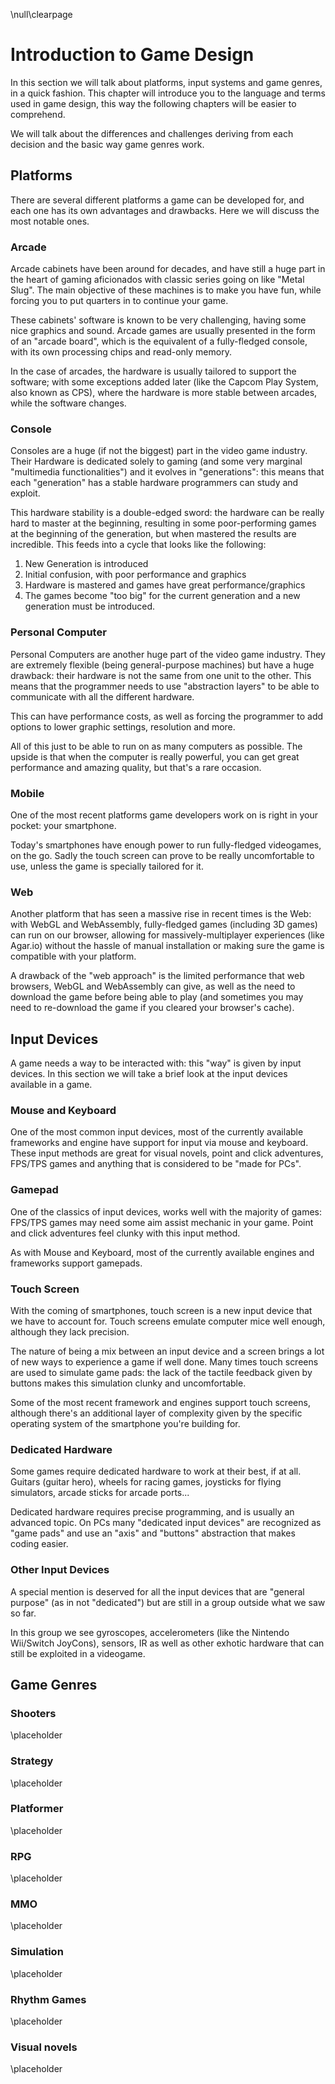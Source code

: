 \null\clearpage

Introduction to Game Design
============================

In this section we will talk about platforms, input systems and game genres, in a quick fashion. This chapter will introduce you to the language and terms used in game design, this way the following chapters will be easier to comprehend.

We will talk about the differences and challenges deriving from each decision and the basic way game genres work.

Platforms
----------

There are several different platforms a game can be developed for, and each one has its own advantages and drawbacks. Here we will discuss the most notable ones.

### Arcade

Arcade cabinets have been around for decades, and have still a huge part in the heart of gaming aficionados with classic series going on like "Metal Slug". The main objective of these machines is to make you have fun, while forcing you to put quarters in to continue your game.

These cabinets' software is known to be very challenging, having some nice graphics and sound. Arcade games are usually presented in the form of an "arcade board", which is the equivalent of a fully-fledged console, with its own processing chips and read-only memory.

In the case of arcades, the hardware is usually tailored to support the software; with some exceptions added later (like the Capcom Play System, also known as CPS), where the hardware is more stable between arcades, while the software changes.

### Console

Consoles are a huge (if not the biggest) part in the video game industry. Their Hardware is dedicated solely to gaming (and some very marginal "multimedia functionalities") and it evolves in "generations": this means that each "generation" has a stable hardware programmers can study and exploit.

This hardware stability is a double-edged sword: the hardware can be really hard to master at the beginning, resulting in some poor-performing games at the beginning of the generation, but when mastered the results are incredible. This feeds into a cycle that looks like the following:

1. New Generation is introduced
2. Initial confusion, with poor performance and graphics
3. Hardware is mastered and games have great performance/graphics
4. The games become "too big" for the current generation and a new generation must be introduced.

### Personal Computer

Personal Computers are another huge part of the video game industry. They are extremely flexible (being general-purpose machines) but have a huge drawback: their hardware is not the same from one unit to the other. This means that the programmer needs to use "abstraction layers" to be able to communicate with all the different hardware.

This can have performance costs, as well as forcing the programmer to add options to lower graphic settings, resolution and more.

All of this just to be able to run on as many computers as possible. The upside is that when the computer is really powerful, you can get great performance and amazing quality, but that's a rare occasion.

### Mobile

One of the most recent platforms game developers work on is right in your pocket: your smartphone.

Today's smartphones have enough power to run fully-fledged videogames, on the go. Sadly the touch screen can prove to be really uncomfortable to use, unless the game is specially tailored for it.

### Web

Another platform that has seen a massive rise in recent times is the Web: with WebGL and WebAssembly, fully-fledged games (including 3D games) can run on our browser, allowing for massively-multiplayer experiences (like Agar.io) without the hassle of manual installation or making sure the game is compatible with your platform.

A drawback of the "web approach" is the limited performance that web browsers, WebGL and WebAssembly can give, as well as the need to download the game before being able to play (and sometimes you may need to re-download the game if you cleared your browser's cache).

Input Devices
-------------

A game needs a way to be interacted with: this "way" is given by input devices. In this section we will take a brief look at the input devices available in a game.

### Mouse and Keyboard

One of the most common input devices, most of the currently available frameworks and engine have support for input via mouse and keyboard. These input methods are great for visual novels, point and click adventures, FPS/TPS games and anything that is considered to be "made for PCs".

### Gamepad

One of the classics of input devices, works well with the majority of games: FPS/TPS games may need some aim assist mechanic in your game. Point and click adventures feel clunky with this input method.

As with Mouse and Keyboard, most of the currently available engines and frameworks support gamepads.

### Touch Screen

With the coming of smartphones, touch screen is a new input device that we have to account for. Touch screens emulate computer mice well enough, although they lack precision.

The nature of being a mix between an input device and a screen brings a lot of new ways to experience a game if well done. Many times touch screens are used to simulate game pads: the lack of the tactile feedback given by buttons makes this simulation clunky and uncomfortable.

Some of the most recent framework and engines support touch screens, although there's an additional layer of complexity given by the specific operating system of the smartphone you're building for.

### Dedicated Hardware

Some games require dedicated hardware to work at their best, if at all. Guitars (guitar hero), wheels for racing games, joysticks for flying simulators, arcade sticks for arcade ports...

Dedicated hardware requires precise programming, and is usually an advanced topic. On PCs many "dedicated input devices" are recognized as "game pads" and use an "axis" and "buttons" abstraction that makes coding easier.

### Other Input Devices

A special mention is deserved for all the input devices that are "general purpose" (as in not "dedicated") but are still in a group outside what we saw so far.

In this group we see gyroscopes, accelerometers (like the Nintendo Wii/Switch JoyCons), sensors, IR as well as other exhotic hardware that can still be exploited in a videogame.

Game Genres
-----------

### Shooters

<!-- TODO: FPS, TPS, Top-down Shooters, anything with a projectile weapon, really -->

\placeholder

### Strategy

<!-- TODO: RTS, TBS, anything in the style of Civilization or Age of Empires -->

\placeholder

### Platformer

<!-- TODO: Any mario game, practically -->

\placeholder

### RPG

<!-- TODO: Role Playing Game, like LoZ or Final Fantasy, can be turn-based or action/adventure -->

\placeholder

### MMO

<!-- TODO: Any game with a massively multiplayer component -->

\placeholder

### Simulation

<!-- TODO: Farming, economy/business, social simulations like the sims, sim city or sim farm... -->

\placeholder

### Rhythm Games

<!--TODO: Based on how precisely you can follow the music beat, can be as simple as DDR or as complex as Crypt of the Necrodancer/Cadence of Hyrule -->

\placeholder

### Visual novels

<!--TODO: Choose-your-own-path graphical adventures that have "telling a story" as their main objective -->

\placeholder
